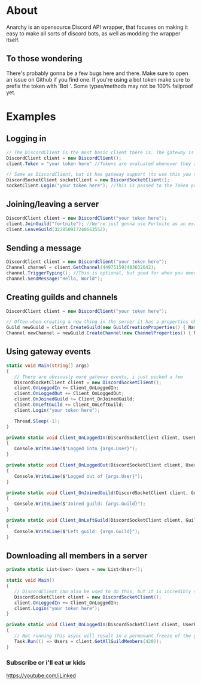 # About
Anarchy is an opensource Discord API wrapper, that focuses on making it easy to make all sorts of discord bots,
as well as modding the wrapper itself.

## To those wondering
There's probably gonna be a few bugs here and there. Make sure to open an issue on Github if you find one.
If you're using a bot token make sure to prefix the token with 'Bot '.
Some types/methods may not be 100% failproof yet.


# Examples

## Logging in
```csharp
// The DiscordClient is the most basic client there is. The gateway is NOT available for this client
DiscordClient client = new DiscordClient();
client.Token = "your token here" //Tokens are evaluated whenever they are put in here. It'll trigger an AccessDeniedException if it's invalid

// Same as DiscordClient, but it has gateway support (to use this you need to include Discord.Gateway)
DiscordSocketClient socketClient = new DiscordSocketClient();
socketClient.Login("your token here"); //This is passed to the Token property, meaning that an AccessDeniedException will also be triggered here if the token is invalid 
```

## Joining/leaving a server
```csharp
DiscordClient client = new DiscordClient("your token here");
client.JoinGuild("fortnite"); //We're just gonna use Fortnite as an example
client.LeaveGuild(322850917248663552);
```

## Sending a message
```csharp
DiscordClient client = new DiscordClient("your token here");
Channel channel = client.GetChannel(449751593483632642);
channel.TriggerTyping(); //This is optional, but good for when you need the cooldown of sending a channel message (if there is one)
channel.SendMessage("Hello, World");
```

## Creating guilds and channels
```csharp
DiscordClient client = new DiscordClient("your token here");

// Often when creating a new thing in the server it has a properties object that has some settings
Guild newGuild = client.CreateGuild(new GuildCreationProperties() { Name = "cool stuff", Icon = Image.FromFile("icon.png"), Region = "eu-central" });
Channel newChannel = newGuild.CreateChannel(new ChannelProperties() { Name = "my new channel", Type = ChannelType.Text });
```

## Using gateway events
```csharp
static void Main(string[] args)
{
   // There are obviously more gateway events, i just picked a few
   DiscordSocketClient client = new DiscordSocketClient();
   client.OnLoggedIn += Client_OnLoggedIn;
   client.OnLoggedOut += Client_OnLoggedOut;
   client.OnJoinedGuild += Client_OnJoinedGuild;
   client.OnLeftGuild += Client_OnLeftGuild;
   client.Login("your token here");

   Thread.Sleep(-1);
}

private static void Client_OnLoggedIn(DiscordSocketClient client, UserEventArgs args)
{
   Console.WriteLine($"Logged into {args.User}");
}

private static void Client_OnLoggedOut(DiscordSocketClient client, UserEventArgs args)
{
   Console.WriteLine($"Logged out of {args.User}");
}

private static void Client_OnJoinedGuild(DiscordSocketClient client, GuildEventArgs args)
{
   Console.WriteLine($"Joined guild: {args.Guild}");
}

private static void Client_OnLeftGuild(DiscordSocketClient client, GuildEventArgs args)
{
   Console.WriteLine($"Left guild: {args.Guild}");
}
```

## Downloading all members in a server
```csharp
private static List<User> Users = new List<User>();

static void Main()
{
   // DiscordClient can also be used to do this, but it is incredibly slow compared to the gateway method
   DiscordSocketClient client = new DiscordSocketClient();
   client.OnLoggedIn += Client_OnLoggedIn;
   client.Login("your token here");
}

private static void Client_OnLoggedIn(DiscordSocketClient client, UserEventArgs args)
{
   // Not running this async will result in a permenant freeze of the gateway
   Task.Run(() => Users = client.GetAllGuildMembers(420));
}
```



### Subscribe or i'll eat ur kids
https://youtube.com/iLinked
